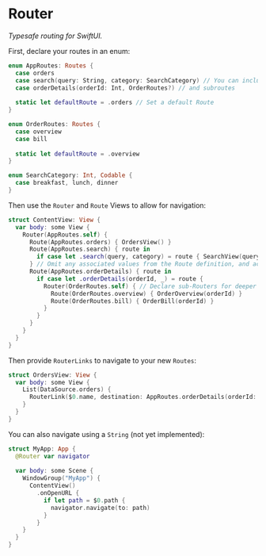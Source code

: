 # Router

*Typesafe routing for SwiftUI.*

First, declare your routes in an enum:

```swift
enum AppRoutes: Routes {
  case orders
  case search(query: String, category: SearchCategory) // You can include Codable types
  case orderDetails(orderId: Int, OrderRoutes?) // and subroutes
  
  static let defaultRoute = .orders // Set a default Route
}

enum OrderRoutes: Routes {
  case overview
  case bill
  
  static let defaultRoute = .overview
}

enum SearchCategory: Int, Codable {
  case breakfast, lunch, dinner
}
```

Then use the `Router` and `Route` Views to allow for navigation:

```swift
struct ContentView: View {
  var body: some View {
    Router(AppRoutes.self) {
      Route(AppRoutes.orders) { OrdersView() }
      Route(AppRoutes.search) { route in
        if case let .search(query, category) = route { SearchView(query, category) }
      } // Omit any associated values from the Route definition, and access them from the closure.
      Route(AppRoutes.orderDetails) { route in
        if case let .orderDetails(orderId, _) = route { 
          Router(OrderRoutes.self) { // Declare sub-Routers for deeper navigation.
            Route(OrderRoutes.overview) { OrderOverview(orderId) }
            Route(OrderRoutes.bill) { OrderBill(orderId) }
          }
        }
      }
    }
  }
}
```

Then provide `RouterLinks` to navigate to your new `Routes`:

```swift
struct OrdersView: View {
  var body: some View {
    List(DataSource.orders) {
      RouterLink($0.name, destination: AppRoutes.orderDetails(orderId: $0.id, .overview))
    }
  }
}
```

You can also navigate using a `String` (not yet implemented):

```swift
struct MyApp: App {
  @Router var navigator
  
  var body: some Scene {
    WindowGroup("MyApp") {
      ContentView()
        .onOpenURL {
          if let path = $0.path {
            navigator.navigate(to: path)
          }
        }
    }
  }
}
```
